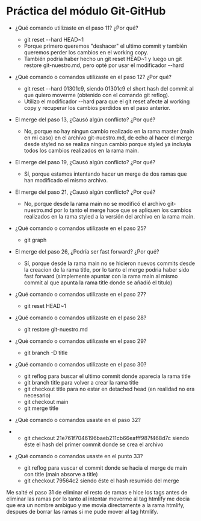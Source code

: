 # Práctica del módulo Git-GitHub

- ¿Qué comando utilizaste en el paso 11? ¿Por qué?
  - git reset --hard HEAD~1
  - Porque primero queremos "deshacer" el ultimo commit y también queremos perder los cambios en el working copy.
  - También podría haber hecho un git reset HEAD~1 y luego un git restore git-nuestro.md, pero opté por usar el modificador --hard

- ¿Qué comando o comandos utilizaste en el paso 12? ¿Por qué?
  - git reset --hard 01301c9, siendo 01301c9 el short hash del commit al que quiero moverme (obtenido con el comando git reflog).
  - Utilizo el modificador --hard para que el git reset afecte al working copy y recuperar los cambios perdidos en el paso anterior.

- El merge del paso 13, ¿Causó algún conflicto? ¿Por qué?
  - No, porque no hay ningun cambio realizado en la rama master (main en mi caso) en el archivo git-nuestro.md, de echo al hacer el merge desde styled no se realiza ningun cambio porque styled ya incluyia todos los cambios realizados en la rama main.
    
- El merge del paso 19, ¿Causó algún conflicto? ¿Por qué?
  - Sí, porque estamos intentando hacer un merge de dos ramas que han modificado el mismo archivo.
    
- El merge del paso 21, ¿Causó algún conflicto? ¿Por qué?
  - No, porque desde la rama main no se modificó el archivo git-nuestro.md por lo tanto el merge hace que se apliquen los cambios realizados en la rama styled a la versión del archivo en la rama main.
    
- ¿Qué comando o comandos utilizaste en el paso 25?
  - git graph
    
- El merge del paso 26, ¿Podría ser fast forward? ¿Por qué?
  - Sí, porque desde la rama main no se hicieron nuevos commits desde la creacion de la rama title, por lo tanto el merge podria haber sido fast forward (simplemente apuntar con la rama main al mismo commit al que apunta la rama title donde se añadió el título)
    
- ¿Qué comando o comandos utilizaste en el paso 27?
  - git reset HEAD~1
    
- ¿Qué comando o comandos utilizaste en el paso 28?
  - git restore git-nuestro.md
    
- ¿Qué comando o comandos utilizaste en el paso 29?
  - git branch -D title
    
- ¿Qué comando o comandos utilizaste en el paso 30?
  - git reflog para buscar el ultimo commit donde aparecia la rama title
  - git branch title para volver a crear la rama title
  - git checkout title para no estar en detached head (en realidad no era necesario)
  - git checkout main
  - git merge title
    
- ¿Qué comando o comandos usaste en el paso 32?
- - git checkout 21e761f7046196baeb211cb66eafff987f468d7c siendo éste el hash del primer commit donde se crea el archivo
    
- ¿Qué comando o comandos usaste en el punto 33?
  - git reflog para vuscar el commit donde se hacia el merge de main con title (main absorve a title)
  - git checkout 79564c2 siendo éste el hash resumido del merge

Me salté el paso 31 de eliminar el resto de ramas e hice los tags antes de eliminar las ramas por lo tanto al intentar moverme al tag htmlify me decia que era un nombre ambiguo y me movia directamente a la rama htmlify, despues de borrar las ramas si me pude mover al tag htmlify.
